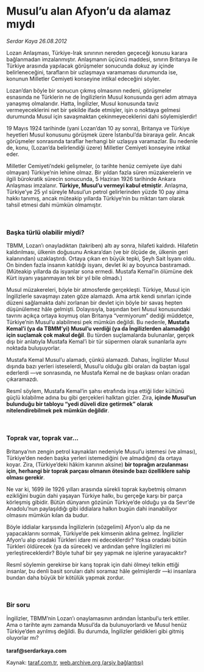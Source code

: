 # Musul’u alan Afyon’u da alamaz mıydı

*Serdar Kaya 26.08.2012*

<div class="yazi"><p>Lozan Anlaşması, Türkiye-Irak sınırının nereden geçeceği konusu karara bağlanmadan imzalanmıştır. Anlaşmanın üçüncü maddesi, sınırın Britanya ile Türkiye arasında yapılacak görüşmeler sonucunda dokuz ay içinde belirleneceğini, tarafların bir uzlaşmaya varamaması durumunda ise, konunun Milletler Cemiyeti konseyine intikal edeceğini söyler.</p>
<p>Lozan’dan böyle bir sonucun çıkmış olmasının nedeni, görüşmeler esnasında ne Türklerin ne de İngilizlerin Musul konusunda geri adım atmaya yanaşmış olmalarıdır. Hatta, İngilizler, Musul konusunda taviz vermeyeceklerini net bir şekilde ifade etmişler, işin o noktaya gelmesi durumunda Musul için savaşmaktan çekinmeyeceklerini dahi söylemişlerdir!</p>
<p>19 Mayıs 1924 tarihinde (yani Lozan’dan 10 ay sonra), Britanya ve Türkiye heyetleri Musul konusunu görüşmek üzere İstanbul’da biraraya gelir. Ancak görüşmeler sonrasında taraflar herhangi bir uzlaşıya varamazlar. Bu nedenle de, konu, (Lozan’da belirlendiği üzere) Milletler Cemiyeti konseyine intikal eder.</p>
<p>Milletler Cemiyeti’ndeki gelişmeler, (o tarihte henüz cemiyete üye dahi olmayan) Türkiye’nin lehine olmaz. Bir yıldan fazla süren müzakerelerin ve ilgili bürokratik sürecin sonucunda, 5 Haziran 1926 tarihinde Ankara Anlaşması imzalanır. <strong>Türkiye, Musul’u vermeyi kabul etmiştir</strong>. Anlaşma, Türkiye’ye 25 yıl süreyle Musul’un petrol gelirlerinden yüzde 10 pay alma hakkı tanımış, ancak müteakip yıllarda Türkiye’nin bu miktarı tam olarak tahsil etmesi dahi mümkün olmamıştır.<br/></p>
<p> <br/></p>
<h3>Başka türlü olabilir miydi?</h3>
<p>TBMM, Lozan’ı onayladıktan (takriben) altı ay sonra, hilafeti kaldırdı. Hilafetin kaldırılması, ülkenin doğusunu Ankara’dan (ve bir ölçüde de, ülkenin geri kalanından) uzaklaştırdı. Ortaya çıkan en büyük tepki, Şeyh Sait İsyanı oldu. On binden fazla insanın katıldığı isyanı, devlet iki ay boyunca bastıramadı. (Müteakip yıllarda da isyanlar sona ermedi. Mustafa Kemal’in ölümüne dek Kürt isyanı yaşanmayan tek bir yıl bile olmadı.)</p>
<p>Musul müzakereleri, böyle bir atmosferde gerçekleşti. Türkiye, Musul için İngilizlerle savaşmayı zaten göze alamazdı. Ama artık kendi sınırları içinde düzeni sağlamakta dahi zorlanan bir devlet için böyle bir savaş hepten düşünülemez hâle gelmişti. Dolayısıyla, başından beri Musul konusundaki tavrını açıkça ortaya koymuş olan Britanya “vermiyorum” dediği müddetçe, Türkiye’nin Musul’u alabilmesi pek mümkün değildi. Bu nedenle, <strong>Mustafa Kemal’i (ya da TBMM’yi) Musul’u verdiği (ya da İngilizlerden alamadığı) için suçlamak çok makul değil</strong>. Bu türden suçlamalarda bulunanlar, gerçek dışı bir anlatıyla Mustafa Kemal’i bir tür süpermen olarak sunanlarla aynı noktada buluşuyorlar.</p>
<p>Mustafa Kemal Musul’u alamadı, çünkü alamazdı. Dahası, İngilizler Musul dışında bazı yerleri isteselerdi, Musul’u olduğu gibi oraları da baştan işgal ederlerdi —ve sonrasında, ne Mustafa Kemal ne de başkası onları oradan çıkaramazdı.</p>
<p>Resmî söylem, Mustafa Kemal’in şahsı etrafında inşa ettiği lider kültünü güçlü kılabilme adına bu gibi gerçekleri halktan gizler. Zira, <strong>içinde Musul’un bulunduğu bir tabloyu “yedi düveli dize getirmek” olarak nitelendirebilmek pek mümkün değildir</strong>.<br/></p>
<p> <br/></p>
<h3>Toprak var, toprak var...</h3>
<p>Britanya’nın zengin petrol kaynakları nedeniyle Musul’u istemesi (ve alması), Türkiye’den neden başka yerleri istemediğini (ve almadığını) da ortaya koyar. Zira, (Türkiye’deki hâkim kanının aksine) <strong>bir toprağın arzulanması için, herhangi bir toprak parçası olmanın ötesinde bazı özelliklere sahip olması gerekir</strong>.</p>
<p>Ne var ki, 1699 ile 1926 yılları arasında sürekli toprak kaybetmiş olmanın ezikliğini bugün dahi yaşayan Türkiye halkı, bu gerçeğe karşı bir parça körleşmiş gibidir. Bütün dünyanın gözünün Türkiye’de olduğu ya da Sevr’de Anadolu’nun paylaşıldığı gibi iddialara halkın bugün dahi inanabiliyor olmasını mümkün kılan da budur.</p>
<p>Böyle iddialar karşısında İngilizlerin (sözgelimi) Afyon’u alıp da ne yapacaklarını sormak, Türkiye’de pek kimsenin aklına gelmez. İngilizler Afyon’u alıp oradaki Türkleri idare mi edeceklerdir? Yoksa oradaki bütün Türkleri öldürecek (ya da sürecek) ve ardından şehre İngilizleri mi yerleştireceklerdir? Böyle tuhaf bir şey yapmak ne işlerine yarayacaktır?</p>
<p>Resmî söylemin gerekirse bir karış toprak için dahi ölmeyi telkin ettiği insanlar, bu denli basit soruları dahi soramaz hâle gelmişlerdir —ki insanlara bundan daha büyük bir kötülük yapmak zordur.<br/></p>
<p> <br/></p>
<h3>Bir soru</h3>
<p>İngilizler, TBMM’nin Lozan’ı onaylamasının ardından İstanbul’u terk ettiler. Ama o tarihte aynı zamanda Musul’da da bulunuyorlardı ve Musul henüz Türkiye’den ayrılmış değildi. Bu durumda, İngilizler geldikleri gibi gitmiş oluyorlar mı?<br/><br/><strong>taraf@serdarkaya.com</strong></p>
</div>

Kaynak: [taraf.com.tr](http://www.taraf.com.tr:80/serdar-kaya/makale-musul-u-alan-afyon-u-da-alamaz-miydi.htm), [web.archive.org (arşiv bağlantısı)](http://web.archive.org/web/20131112042300/http://www.taraf.com.tr:80/serdar-kaya/makale-musul-u-alan-afyon-u-da-alamaz-miydi.htm)

